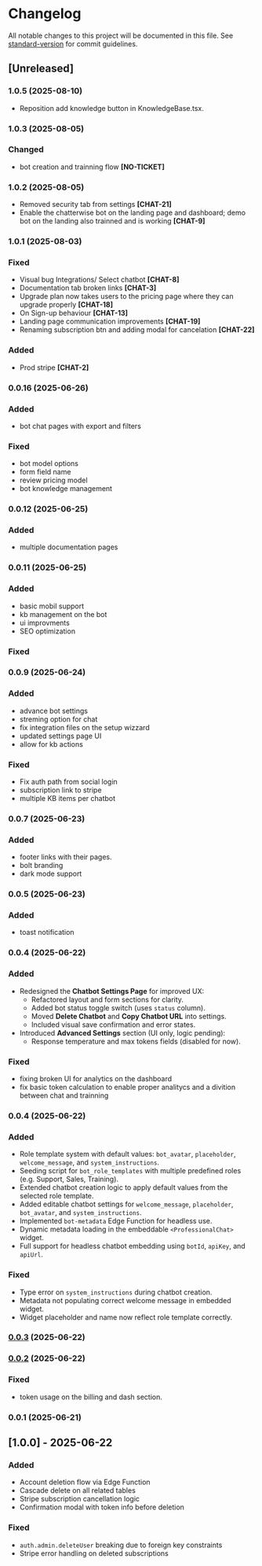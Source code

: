 # Changelog

All notable changes to this project will be documented in this file. See [standard-version](https://github.com/conventional-changelog/standard-version) for commit guidelines.

## [Unreleased]

### 1.0.5 (2025-08-10)

* Reposition add knowledge button in KnowledgeBase.tsx.

### 1.0.3 (2025-08-05)

### Changed

- bot creation and trainning flow **[NO-TICKET]**

### 1.0.2 (2025-08-05)

- Removed security tab from settings **[CHAT-21]**
- Enable the chatterwise bot on the landing page and dashboard; demo bot on the landing also trainned and is working **[CHAT-9]**

### 1.0.1 (2025-08-03)

### Fixed

- Visual bug Integrations/ Select chatbot **[CHAT-8]**
- Documentation tab broken links **[CHAT-3]**
- Upgrade plan now takes users to the pricing page where they can upgrade properly  **[CHAT-18]**
- On Sign-up behaviour **[CHAT-13]**
- Landing page communication improvements **[CHAT-19]**
- Renaming subscription btn and adding modal for cancelation **[CHAT-22]**

### Added

- Prod stripe **[CHAT-2]**

### 0.0.16 (2025-06-26)

### Added

- bot chat pages with export and filters

### Fixed

- bot model options
- form field name
- review pricing model
- bot knowledge management

### 0.0.12 (2025-06-25)

### Added

- multiple documentation pages

### 0.0.11 (2025-06-25)

### Added

- basic mobil support
- kb management on the bot
- ui improvments
- SEO optimization

### Fixed

### 0.0.9 (2025-06-24)

### Added

- advance bot settings
- streming option for chat
- fix integration files on the setup wizzard
- updated settings page UI
- allow for kb actions

### Fixed

- Fix auth path from social login
- subscription link to stripe
- multiple KB items per chatbot

### 0.0.7 (2025-06-23)

### Added

- footer links with their pages.
- bolt branding
- dark mode support

### 0.0.5 (2025-06-23)

### Added

- toast notification

### 0.0.4 (2025-06-22)

### Added

- Redesigned the **Chatbot Settings Page** for improved UX:
  - Refactored layout and form sections for clarity.
  - Added bot status toggle switch (uses `status` column).
  - Moved **Delete Chatbot** and **Copy Chatbot URL** into settings.
  - Included visual save confirmation and error states.
- Introduced **Advanced Settings** section (UI only, logic pending):
  - Response temperature and max tokens fields (disabled for now).

### Fixed

- fixing broken UI for analytics on the dashboard
- fix basic token calculation to enable proper analitycs and a divition between chat and trainning

### 0.0.4 (2025-06-22)

### Added

- Role template system with default values: `bot_avatar`, `placeholder`, `welcome_message`, and `system_instructions`.
- Seeding script for `bot_role_templates` with multiple predefined roles (e.g. Support, Sales, Training).
- Extended chatbot creation logic to apply default values from the selected role template.
- Added editable chatbot settings for `welcome_message`, `placeholder`, `bot_avatar`, and `system_instructions`.
- Implemented `bot-metadata` Edge Function for headless use.
- Dynamic metadata loading in the embeddable `<ProfessionalChat>` widget.
- Full support for headless chatbot embedding using `botId`, `apiKey`, and `apiUrl`.

### Fixed

- Type error on `system_instructions` during chatbot creation.
- Metadata not populating correct welcome message in embedded widget.
- Widget placeholder and name now reflect role template correctly.

### [0.0.3](https://github.com/MikeRubio/dialogwit/compare/v0.0.2...v0.0.3) (2025-06-22)

### [0.0.2](https://github.com/MikeRubio/dialogwit/compare/v0.0.1...v0.0.2) (2025-06-22)

### Fixed

- token usage on the billing and dash section.

### 0.0.1 (2025-06-21)

## [1.0.0] - 2025-06-22

### Added

- Account deletion flow via Edge Function
- Cascade delete on all related tables
- Stripe subscription cancellation logic
- Confirmation modal with token info before deletion

### Fixed

- `auth.admin.deleteUser` breaking due to foreign key constraints
- Stripe error handling on deleted subscriptions
